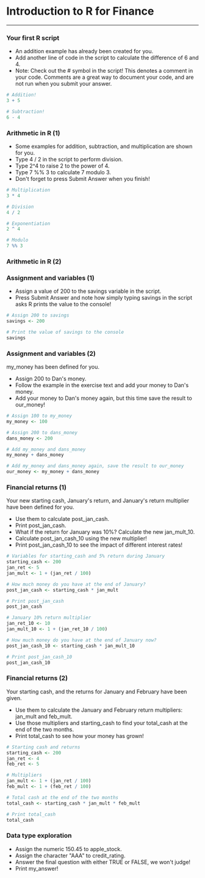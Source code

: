 # Introduction to R for Finance
---
### Your first R script
* An addition example has already been created for you.
* Add another line of code in the script to calculate the difference of 6 and 4.
* Note: Check out the # symbol in the script! This denotes a comment in your code. Comments are a great way to document your code, and are not run when you submit your answer.
```r
# Addition!
3 + 5

# Subtraction!
6 - 4
```
### Arithmetic in R (1)
* Some examples for addition, subtraction, and multiplication are shown for you.
* Type 4 / 2 in the script to perform division.
* Type 2^4 to raise 2 to the power of 4.
* Type 7 %% 3 to calculate 7 modulo 3.
* Don't forget to press Submit Answer when you finish!
```r
# Multiplication
3 * 4

# Division
4 / 2

# Exponentiation
2 ^ 4

# Modulo
7 %% 3
```
### Arithmetic in R (2)
### Assignment and variables (1)
* Assign a value of 200 to the savings variable in the script.
* Press Submit Answer and note how simply typing savings in the script asks R prints the value to the console!
```r
# Assign 200 to savings
savings <- 200

# Print the value of savings to the console
savings
```
### Assignment and variables (2)
my_money has been defined for you.
* Assign 200 to Dan's money.
* Follow the example in the exercise text and add your money to Dan's money.
* Add your money to Dan's money again, but this time save the result to our_money!
```r
# Assign 100 to my_money
my_money <- 100

# Assign 200 to dans_money
dans_money <- 200

# Add my_money and dans_money
my_money + dans_money

# Add my_money and dans_money again, save the result to our_money
our_money <- my_money + dans_money
```
### Financial returns (1)
Your new starting cash, January's return, and January's return multiplier have been defined for you.
* Use them to calculate post_jan_cash.
* Print post_jan_cash.
* What if the return for January was 10%? Calculate the new jan_mult_10.
* Calculate post_jan_cash_10 using the new multiplier!
* Print post_jan_cash_10 to see the impact of different interest rates!
```r
# Variables for starting_cash and 5% return during January
starting_cash <- 200
jan_ret <- 5
jan_mult <- 1 + (jan_ret / 100)

# How much money do you have at the end of January?
post_jan_cash <- starting_cash * jan_mult

# Print post_jan_cash
post_jan_cash

# January 10% return multiplier
jan_ret_10 <- 10
jan_mult_10 <- 1 + (jan_ret_10 / 100)

# How much money do you have at the end of January now?
post_jan_cash_10 <- starting_cash * jan_mult_10

# Print post_jan_cash_10
post_jan_cash_10
```
### Financial returns (2)
Your starting cash, and the returns for January and February have been given.
* Use them to calculate the January and February return multipliers: jan_mult and feb_mult.
* Use those multipliers and starting_cash to find your total_cash at the end of the two months.
* Print total_cash to see how your money has grown!
```r
# Starting cash and returns 
starting_cash <- 200
jan_ret <- 4
feb_ret <- 5

# Multipliers
jan_mult <- 1 + (jan_ret / 100)
feb_mult <- 1 + (feb_ret / 100)

# Total cash at the end of the two months
total_cash <- starting_cash * jan_mult * feb_mult

# Print total_cash
total_cash
```
### Data type exploration
* Assign the numeric 150.45 to apple_stock.
* Assign the character "AAA" to credit_rating.
* Answer the final question with either TRUE or FALSE, we won't judge!
* Print my_answer!

